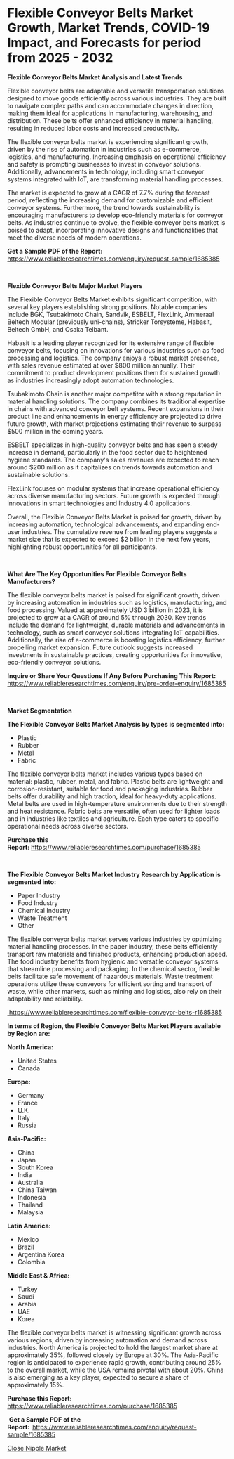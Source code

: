 <p><h1>Flexible Conveyor Belts Market Growth, Market Trends, COVID-19 Impact, and Forecasts for period from 2025 - 2032</h1></p><p><strong>Flexible Conveyor Belts Market Analysis and Latest Trends</strong></p>
<p><p>Flexible conveyor belts are adaptable and versatile transportation solutions designed to move goods efficiently across various industries. They are built to navigate complex paths and can accommodate changes in direction, making them ideal for applications in manufacturing, warehousing, and distribution. These belts offer enhanced efficiency in material handling, resulting in reduced labor costs and increased productivity.</p><p>The flexible conveyor belts market is experiencing significant growth, driven by the rise of automation in industries such as e-commerce, logistics, and manufacturing. Increasing emphasis on operational efficiency and safety is prompting businesses to invest in conveyor solutions. Additionally, advancements in technology, including smart conveyor systems integrated with IoT, are transforming material handling processes.</p><p>The market is expected to grow at a CAGR of 7.7% during the forecast period, reflecting the increasing demand for customizable and efficient conveyor systems. Furthermore, the trend towards sustainability is encouraging manufacturers to develop eco-friendly materials for conveyor belts. As industries continue to evolve, the flexible conveyor belts market is poised to adapt, incorporating innovative designs and functionalities that meet the diverse needs of modern operations.</p></p>
<p><strong>Get a Sample PDF of the Report:&nbsp;</strong> <a href="https://www.reliableresearchtimes.com/enquiry/request-sample/1685385?utm_campaign=3532&utm_medium=2&utm_source=Github&utm_content=ia&utm_term=10042025&utm_id=flexible-conveyor-belts">https://www.reliableresearchtimes.com/enquiry/request-sample/1685385</a></p>
<p>&nbsp;</p>
<p><strong>Flexible Conveyor Belts Major Market Players</strong></p>
<p><p>The Flexible Conveyor Belts Market exhibits significant competition, with several key players establishing strong positions. Notable companies include BGK, Tsubakimoto Chain, Sandvik, ESBELT, FlexLink, Ammeraal Beltech Modular (previously uni-chains), Stricker Torsysteme, Habasit, Beltech GmbH, and Osaka Telbant. </p><p>Habasit is a leading player recognized for its extensive range of flexible conveyor belts, focusing on innovations for various industries such as food processing and logistics. The company enjoys a robust market presence, with sales revenue estimated at over $800 million annually. Their commitment to product development positions them for sustained growth as industries increasingly adopt automation technologies.</p><p>Tsubakimoto Chain is another major competitor with a strong reputation in material handling solutions. The company combines its traditional expertise in chains with advanced conveyor belt systems. Recent expansions in their product line and enhancements in energy efficiency are projected to drive future growth, with market projections estimating their revenue to surpass $500 million in the coming years.</p><p>ESBELT specializes in high-quality conveyor belts and has seen a steady increase in demand, particularly in the food sector due to heightened hygiene standards. The company's sales revenues are expected to reach around $200 million as it capitalizes on trends towards automation and sustainable solutions.</p><p>FlexLink focuses on modular systems that increase operational efficiency across diverse manufacturing sectors. Future growth is expected through innovations in smart technologies and Industry 4.0 applications. </p><p>Overall, the Flexible Conveyor Belts Market is poised for growth, driven by increasing automation, technological advancements, and expanding end-user industries. The cumulative revenue from leading players suggests a market size that is expected to exceed $2 billion in the next few years, highlighting robust opportunities for all participants.</p></p>
<p>&nbsp;</p>
<p><strong>What Are The Key Opportunities For Flexible Conveyor Belts Manufacturers?</strong></p>
<p><p>The flexible conveyor belts market is poised for significant growth, driven by increasing automation in industries such as logistics, manufacturing, and food processing. Valued at approximately USD 3 billion in 2023, it is projected to grow at a CAGR of around 5% through 2030. Key trends include the demand for lightweight, durable materials and advancements in technology, such as smart conveyor solutions integrating IoT capabilities. Additionally, the rise of e-commerce is boosting logistics efficiency, further propelling market expansion. Future outlook suggests increased investments in sustainable practices, creating opportunities for innovative, eco-friendly conveyor solutions.</p></p>
<p><strong>Inquire or Share Your Questions If Any Before Purchasing This Report:</strong> <a href="https://www.reliableresearchtimes.com/enquiry/pre-order-enquiry/1685385?utm_campaign=3532&utm_medium=2&utm_source=Github&utm_content=ia&utm_term=10042025&utm_id=flexible-conveyor-belts">https://www.reliableresearchtimes.com/enquiry/pre-order-enquiry/1685385</a></p>
<p>&nbsp;</p>
<p><strong>Market Segmentation</strong></p>
<p><strong>The Flexible Conveyor Belts Market Analysis by types is segmented into:</strong></p>
<p><ul><li>Plastic</li><li>Rubber</li><li>Metal</li><li>Fabric</li></ul></p>
<p><p>The flexible conveyor belts market includes various types based on material: plastic, rubber, metal, and fabric. Plastic belts are lightweight and corrosion-resistant, suitable for food and packaging industries. Rubber belts offer durability and high traction, ideal for heavy-duty applications. Metal belts are used in high-temperature environments due to their strength and heat resistance. Fabric belts are versatile, often used for lighter loads and in industries like textiles and agriculture. Each type caters to specific operational needs across diverse sectors.</p></p>
<p><strong>Purchase this Report:&nbsp;</strong><a href="https://www.reliableresearchtimes.com/purchase/1685385?utm_campaign=3532&utm_medium=2&utm_source=Github&utm_content=ia&utm_term=10042025&utm_id=flexible-conveyor-belts">https://www.reliableresearchtimes.com/purchase/1685385</a></p>
<p>&nbsp;</p>
<p><strong>The Flexible Conveyor Belts Market Industry Research by Application is segmented into:</strong></p>
<p><ul><li>Paper Industry</li><li>Food Industry</li><li>Chemical Industry</li><li>Waste Treatment</li><li>Other</li></ul></p>
<p><p>The flexible conveyor belts market serves various industries by optimizing material handling processes. In the paper industry, these belts efficiently transport raw materials and finished products, enhancing production speed. The food industry benefits from hygienic and versatile conveyor systems that streamline processing and packaging. In the chemical sector, flexible belts facilitate safe movement of hazardous materials. Waste treatment operations utilize these conveyors for efficient sorting and transport of waste, while other markets, such as mining and logistics, also rely on their adaptability and reliability.</p></p>
<p><a href="https://www.reliableresearchtimes.com/flexible-conveyor-belts-r1685385?utm_campaign=3532&utm_medium=2&utm_source=Github&utm_content=ia&utm_term=10042025&utm_id=flexible-conveyor-belts">&nbsp;https://www.reliableresearchtimes.com/flexible-conveyor-belts-r1685385</a></p>
<p><strong>In terms of Region, the Flexible Conveyor Belts Market Players available by Region are:</strong></p>
<p>
    <p> <strong> North America: </strong>
        <ul>
            <li>United States</li>
            <li>Canada</li>
        </ul>
        </p> 
    <p> <strong> Europe: </strong>
        <ul>
            <li>Germany</li>
            <li>France</li>
            <li>U.K.</li>
            <li>Italy</li>
            <li>Russia</li>
        </ul>
        </p> 
    <p> <strong> Asia-Pacific: </strong>
        <ul>
            <li>China</li>
            <li>Japan</li>
            <li>South Korea</li>
            <li>India</li>
            <li>Australia</li>
            <li>China Taiwan</li>
            <li>Indonesia</li>
            <li>Thailand</li>
            <li>Malaysia</li>
        </ul>
        </p> 
    <p> <strong> Latin America: </strong>
        <ul>
            <li>Mexico</li>
            <li>Brazil</li>
            <li>Argentina Korea</li>
            <li>Colombia</li>
        </ul>
        </p> 
    <p> <strong> Middle East & Africa: </strong>
        <ul>
            <li>Turkey</li>
            <li>Saudi</li>
            <li>Arabia</li>
            <li>UAE</li>
            <li>Korea</li>
        </ul>
    </p>
    </p>
<p><p>The flexible conveyor belts market is witnessing significant growth across various regions, driven by increasing automation and demand across industries. North America is projected to hold the largest market share at approximately 35%, followed closely by Europe at 30%. The Asia-Pacific region is anticipated to experience rapid growth, contributing around 25% to the overall market, while the USA remains pivotal with about 20%. China is also emerging as a key player, expected to secure a share of approximately 15%.</p></p>
<p><strong>Purchase this Report: </strong><a href="https://www.reliableresearchtimes.com/purchase/1685385?utm_campaign=3532&utm_medium=2&utm_source=Github&utm_content=ia&utm_term=10042025&utm_id=flexible-conveyor-belts">https://www.reliableresearchtimes.com/purchase/1685385</a></p>
<p>&nbsp;<strong>Get a Sample PDF of the Report:&nbsp;&nbsp;</strong><a href="https://www.reliableresearchtimes.com/enquiry/request-sample/1685385?utm_campaign=3532&utm_medium=2&utm_source=Github&utm_content=ia&utm_term=10042025&utm_id=flexible-conveyor-belts">https://www.reliableresearchtimes.com/enquiry/request-sample/1685385</a></p>
<p><strong></strong></p>
<p><p><a href="https://github.com/janustabarf2/Market-Research-Report-List-1/blob/main/close-nipple-market.md?utm_campaign=3532&utm_medium=2&utm_source=Github&utm_content=ia&utm_term=10042025&utm_id=flexible-conveyor-belts">Close Nipple Market</a></p></p>